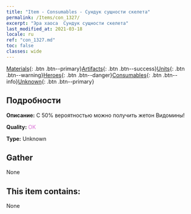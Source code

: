 ```yaml
---
title: "Item - Consumables - Сундук сущности скелета"
permalink: /Items/con_1327/
excerpt: "Эра хаоса  Сундук сущности скелета"
last_modified_at: 2021-03-18
locale: ru
ref: "con_1327.md"
toc: false
classes: wide
---
```

 [Materials](/ru/Items/){: .btn .btn--primary}[Artifacts](/ru/Items/Artifacts/){: .btn .btn--success}[Units](/ru/Items/Units/){: .btn .btn--warning}[Heroes](/ru/Items/Heroes/){: .btn .btn--danger}[Consumables](/ru/Items/Consumables/){: .btn .btn--info}[Unknown](/ru/Items/Unknown/){: .btn .btn--primary}

## Подробности
 **Описание:** С 50% вероятностью можно получить жетон Видомины!

 **Quality:** <span style="color: #DA70D6">OK</span>

 **Type:** Unknown

## Gather

  None

## This item contains:

  None

